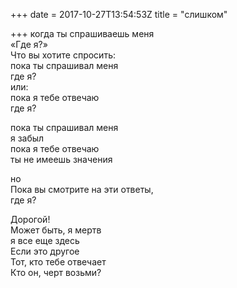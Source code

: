 +++
date = 2017-10-27T13:54:53Z
title = "слишком"

+++ 
когда ты спрашиваешь меня   
«Где я?»   
Что вы хотите спросить:   
пока ты спрашивал меня   
где я?   
или:   
пока я тебе отвечаю   
где я?   
   
пока ты спрашивал меня   
я забыл   
пока я тебе отвечаю   
ты не имеешь значения   
   
но   
Пока вы смотрите на эти ответы,   
где я?   
   
Дорогой!   
Может быть, я мертв   
я все еще здесь   
Если это другое   
Тот, кто тебе отвечает   
Кто он, черт возьми?  